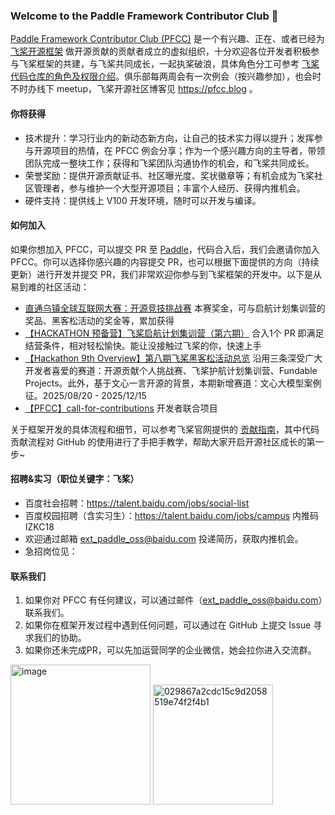 ### Welcome to the Paddle Framework Contributor Club 👋

<!--
**luotao1/luotao1** is a ✨ _special_ ✨ repository because its `README.md` (this file) appears on your GitHub profile.

Here are some ideas to get you started:

- 🔭 I’m currently working on ...
- 🌱 I’m currently learning ...
- 👯 I’m looking to collaborate on ...
- 🤔 I’m looking for help with ...
- 💬 Ask me about ...
- 📫 How to reach me: ...
- 😄 Pronouns: ...
- ⚡ Fun fact: ...
-->
[Paddle Framework Contributor Club (PFCC)](https://github.com/PaddlePaddle/community/tree/master/pfcc) 是一个有兴趣、正在、或者已经为 [飞桨开源框架](https://github.com/PaddlePaddle/Paddle/) 做开源贡献的贡献者成立的虚拟组织，十分欢迎各位开发者积极参与飞桨框架的共建，与飞桨共同成长，一起执桨破浪，具体角色分工可参考 [飞桨代码仓库的角色及权限介绍](https://github.com/PaddlePaddle/community/blob/master/contributors/community-membership.md)。俱乐部每两周会有一次例会（按兴趣参加），也会时不时办线下 meetup，飞桨开源社区博客见 https://pfcc.blog 。

#### 你将获得
- 技术提升：学习行业内的新动态新方向，让自己的技术实力得以提升；发挥参与开源项目的热情，在 PFCC 例会分享；作为一个感兴趣方向的主导者，带领团队完成一整块工作；获得和飞桨团队沟通协作的机会，和飞桨共同成长。
- 荣誉奖励：提供开源贡献证书、社区曝光度、奖状徽章等；有机会成为飞桨社区管理者，参与维护一个大型开源项目；丰富个人经历、获得内推机会。
- 硬件支持：提供线上 V100 开发环境，随时可以开发与编译。

#### 如何加入
如果你想加入 PFCC，可以提交 PR 至 [Paddle](https://github.com/PaddlePaddle/Paddle)，代码合入后，我们会邀请你加入 PFCC。你可以选择你感兴趣的内容提交 PR，也可以根据下面提供的方向（持续更新）进行开发并提交 PR，我们非常欢迎你参与到飞桨框架的开发中。以下是从易到难的社区活动：
- [直通乌镇全球互联网大赛：开源竞技挑战赛](https://www.taiyi.top/competition-details?id=685df91a40306049cff28ee4) 本赛奖金，可与启航计划集训营的奖品、黑客松活动的奖金等，累加获得
- [【HACKATHON 预备营】飞桨启航计划集训营（第六期）](https://github.com/PaddlePaddle/Paddle/issues/75250) 合入1个 PR 即满足结营条件，相对轻松愉快。能让没接触过飞桨的你，快速上手
- [【Hackathon 9th Overview】第八期飞桨黑客松活动总览](https://github.com/PaddlePaddle/Paddle/issues/74777) 沿用三条深受广大开发者喜爱的赛道：开源贡献个人挑战赛、飞桨护航计划集训营、Fundable Projects。此外，基于文心一言开源的背景，本期新增赛道：文心大模型案例征。2025/08/20 - 2025/12/15
- [【PFCC】call-for-contributions](https://github.com/PaddlePaddle/community/tree/master/pfcc/call-for-contributions) 开发者联合项目

关于框架开发的具体流程和细节，可以参考飞桨官网提供的 [贡献指南](https://www.paddlepaddle.org.cn/documentation/docs/zh/develop/dev_guides/index_cn.html)，其中代码贡献流程对 GitHub 的使用进行了手把手教学，帮助大家开启开源社区成长的第一步~

#### 招聘&实习（职位关键字：飞桨）
- 百度社会招聘：https://talent.baidu.com/jobs/social-list
- 百度校园招聘（含实习生）：https://talent.baidu.com/jobs/campus 内推码 IZKC18
- 欢迎通过邮箱 [ext_paddle_oss@baidu.com](mailto:ext_paddle_oss@baidu.com) 投递简历，获取内推机会。
- 急招岗位见：

#### 联系我们
1. 如果你对 PFCC 有任何建议，可以通过邮件（[ext_paddle_oss@baidu.com](mailto:ext_paddle_oss@baidu.com)）联系我们。
2. 如果你在框架开发过程中遇到任何问题，可以通过在 GitHub 上提交 Issue 寻求我们的协助。
3. 如果你还未完成PR，可以先加运营同学的企业微信，她会拉你进入交流群。
   
<img width="224" alt="image" src="https://github.com/luotao1/luotao1/assets/6836917/69268192-dade-4dd8-98c1-1dfee45e5014">
<img width="192" alt="029867a2cdc15c9d2058519e74f2f4b1" src="https://github.com/user-attachments/assets/ed444657-f345-4546-bb85-5d5c051b2b38">
